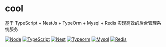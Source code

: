 # cool

基于 TypeScript + NestJs + TypeOrm + Mysql + Redis 实现高效的后台管理系统服务


[![Node](https://img.shields.io/badge/Node-18.8.0-informational?logo=node.js&color=43853D)](https://nodejs.org/docs/latest-v18.x/api/)
[![TypeScript](https://img.shields.io/badge/Typescript-4.5.4-informational?logo=typescript&color=2F74C0)](https://www.typescriptlang.org/)
[![Nest](https://img.shields.io/badge/Nest-informational?logo=nestjs&color=ea2845)](https://nestjs.com/)
[![Typeorm](https://img.shields.io/badge/Typeorm-^0.3.17-informational?logo=typeorm&color=FFAB00)](https://typeorm.io/#/)
[![Mysql](https://img.shields.io/badge/Mysql-^8.0.30-informational?logo=mysql&color=36D)](https://www.mysql.com/)
[![Redis](https://img.shields.io/badge/Redis-^7.0.14-informational?logo=redis&color=eb2f06)](https://redis.io/)



